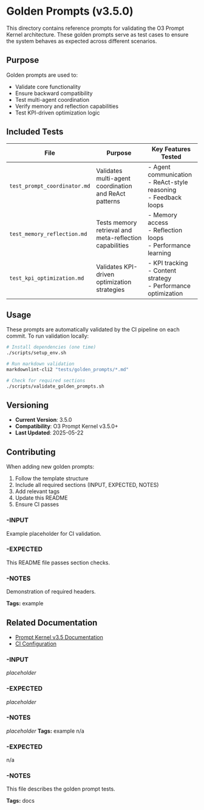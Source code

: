 # Golden Prompts (v3.5.0)

This directory contains reference prompts for validating the O3 Prompt Kernel architecture. These golden prompts serve as test cases to ensure the system behaves as expected across different scenarios.

## Purpose

Golden prompts are used to:
- Validate core functionality
- Ensure backward compatibility
- Test multi-agent coordination
- Verify memory and reflection capabilities
- Test KPI-driven optimization logic

## Included Tests

| File | Purpose | Key Features Tested |
|------|---------|-------------------|
| `test_prompt_coordinator.md` | Validates multi-agent coordination and ReAct patterns | - Agent communication<br>- ReAct-style reasoning<br>- Feedback loops |
| `test_memory_reflection.md`  | Tests memory retrieval and meta-reflection capabilities | - Memory access<br>- Reflection loops<br>- Performance learning |
| `test_kpi_optimization.md`   | Validates KPI-driven optimization strategies | - KPI tracking<br>- Content strategy<br>- Performance optimization |

## Usage

These prompts are automatically validated by the CI pipeline on each commit. To run validation locally:

```bash
# Install dependencies (one time)
./scripts/setup_env.sh

# Run markdown validation
markdownlint-cli2 "tests/golden_prompts/*.md"

# Check for required sections
./scripts/validate_golden_prompts.sh
```

## Versioning

- **Current Version**: 3.5.0
- **Compatibility**: O3 Prompt Kernel v3.5.0+
- **Last Updated**: 2025-05-22

## Contributing

When adding new golden prompts:
1. Follow the template structure
2. Include all required sections (INPUT, EXPECTED, NOTES)
3. Add relevant tags
4. Update this README
5. Ensure CI passes
### -INPUT
Example placeholder for CI validation.

### -EXPECTED
This README file passes section checks.

### -NOTES
Demonstration of required headers.

**Tags:** example


## Related Documentation

- [Prompt Kernel v3.5 Documentation](./../../docs/prompt/prompt_kernel_v3.5.md)
- [CI Configuration](./../../.github/workflows/validate_repo.yml)

### -INPUT
_placeholder_

### -EXPECTED
_placeholder_

### -NOTES
_placeholder_
**Tags:** example
n/a

### -EXPECTED
n/a

### -NOTES
This file describes the golden prompt tests.

**Tags:** docs
